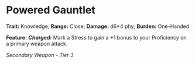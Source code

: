 # Powered Gauntlet

**Trait:** Knowledge; **Range:** Close; **Damage:** d6+4 phy; **Burden:** One-Handed

**Feature:** ***Charged:*** Mark a Stress to gain a +1 bonus to your Proficiency on a primary weapon attack.

*Secondary Weapon - Tier 3*
